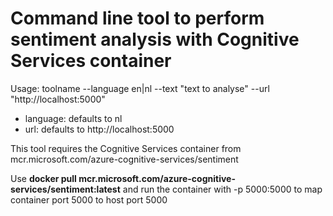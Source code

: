 # Command line tool to perform sentiment analysis with Cognitive Services container
Usage: toolname --language en|nl --text "text to analyse" --url "http://localhost:5000"

- language: defaults to nl
- url: defaults to http://localhost:5000

This tool requires the Cognitive Services container from mcr.microsoft.com/azure-cognitive-services/sentiment

Use **docker pull mcr.microsoft.com/azure-cognitive-services/sentiment:latest** and run the container with -p 5000:5000 to map container port 5000 to host port 5000
